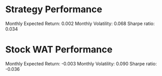# Strategy Performance
Monthly Expected Return: 0.002
Monthly Volatility: 0.068
Sharpe ratio: 0.034
# Stock WAT Performance
Monthly Expected Return: -0.003
Monthly Volatility: 0.090
Sharpe ratio: -0.036
